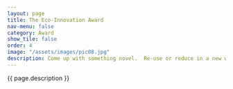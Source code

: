 ```yaml
---
layout: page
title: The Eco-Innovation Award
nav-menu: false
category: Award
show_tile: false
order: 4
image: "/assets/images/pic08.jpg"
description: Come up with something novel.  Re-use or reduce in a new way and share your findings.
---
```

{{ page.description }}
